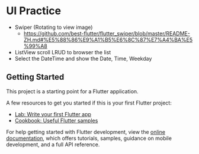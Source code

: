 # UI Practice
  - Swiper (Rotating to view image)
    - https://github.com/best-flutter/flutter_swiper/blob/master/README-ZH.md#%E5%88%86%E9%A1%B5%E6%8C%87%E7%A4%BA%E5%99%A8
  - ListView scroll LRUD to browser the list
  - Select the DateTime and show the Date, Time, Weekday



## Getting Started

This project is a starting point for a Flutter application.

A few resources to get you started if this is your first Flutter project:

- [Lab: Write your first Flutter app](https://docs.flutter.dev/get-started/codelab)
- [Cookbook: Useful Flutter samples](https://docs.flutter.dev/cookbook)

For help getting started with Flutter development, view the
[online documentation](https://docs.flutter.dev/), which offers tutorials,
samples, guidance on mobile development, and a full API reference.
